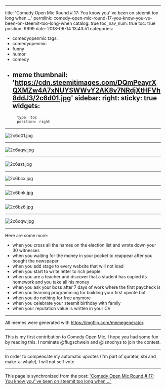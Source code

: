 
---
title: 'Comedy Open Mic Round # 17:  You know you''ve been on steemit too long when ...'
permlink: comedy-open-mic-round-17-you-know-you-ve-been-on-steemit-too-long-when
catalog: true
toc_nav_num: true
toc: true
position: 9999
date: 2018-06-14 13:43:51
categories:
- comedyopenmic
tags:
- comedyopenmic
- funny
- humor
- comedy
- meme
thumbnail: 'https://cdn.steemitimages.com/DQmPeayrXQXMZw4A7xNUYSWWvY2AK8v7NRdjXtHFVh8ddJ3/2c6d01.jpg'
sidebar:
    right:
        sticky: true
widgets:
    -
        type: toc
        position: right
---


![2c6d01.jpg](https://cdn.steemitimages.com/DQmPeayrXQXMZw4A7xNUYSWWvY2AK8v7NRdjXtHFVh8ddJ3/2c6d01.jpg)
___
![2c6aqw.jpg](https://cdn.steemitimages.com/DQmYMgGS1XwqzskEbUayJxrF7zccnviDVMjnZrtBPBvix1q/2c6aqw.jpg)
___
![2c6azt.jpg](https://cdn.steemitimages.com/DQmczGdv6NLWwE6ik476CQH1MLE82vaAEXXBVFaGpYThwuY/2c6azt.jpg)
___
![2c6bcx.jpg](https://cdn.steemitimages.com/DQmXCAzxu4UfXCgpLnbq5tLvNdjjNF4xC8c9E7BcDXs17Z7/2c6bcx.jpg)
___
![2c6bnk.jpg](https://cdn.steemitimages.com/DQmUcNqvsdXRwzyC16h1xk7Fw8rRivqxgAC95TVubyTBeL8/2c6bnk.jpg)
___
![2c6bz6.jpg](https://cdn.steemitimages.com/DQmU2i34BiFnysmaVmJxx5woVFu9wVRTqr1sj8s14QgwsLQ/2c6bz6.jpg)
___
![2c6cqw.jpg](https://cdn.steemitimages.com/DQmXvU13qzfSX1UzH1zyBVJ9WAVWTBLChEii2WvWZpohj3u/2c6cqw.jpg)
___

Here are some more:

- when you cross all the names on the election list and wrote down your 30 witnesses
- when you waiting for the money in your pocket to reappear after you bought the newspaper
- when you add stage to every website that will not load
- when you start to write letter to rich people
- when  you are a teacher and discover that a student has copied its homework and you take all his money
- when you ask your boss after 7 days of work where the first paycheck is
- when you learning programming for building your first upvote bot
- when you do nothing for free anymore
- when you celebrate your steemit birthday with family
- when your reputation value is written in your CV

___
All memes were generated with https://imgflip.com/memegenerator.
___
This is my first contribution to Comedy Open Mic, I hope you had some fun by reading this.
I nominate @flugschwein and @isnochys to join the contest.
___
In order to compensate my automatic upvotes (I'm part of qurator, sbi and make-a-whale), I will not self vote.

- - -

This page is synchronized from the post: ['Comedy Open Mic Round # 17:  You know you''ve been on steemit too long when ...'](https://steemit.com/@holger80/comedy-open-mic-round-17-you-know-you-ve-been-on-steemit-too-long-when)
